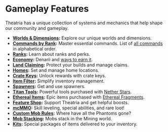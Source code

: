 # Gameplay Features

Theatria has a unique collection of systems and mechanics that help shape our community and gameplay.

- **[Worlds & Dimensions](./worlds-dimensions.md):** Explore our unique worlds and dimensions.
- **[Commands by Rank](./commands.md):** Master essential commands. List of [all commands](./all-commands.md) in alphabetical order.
- **[Ranks](./ranks/README.md):** Learn about ranks and perks.
- **[Economy](./economy/README.md):** Denarii and [ways to earn it](./economy/ways-to-make-denarii.md).
- **[Land Claiming](./land-claiming.md):** Protect your builds and manage claims.
- **[Homes](./homes.md):** Set and manage home locations.
- **[Crate Keys](./crate-keys.md):** Unlock rewards with crate keys.
- **[Item Filter](./itemfilter.md):** Simplify inventory management.
- **[Spawners](./spawners.md):** Get and use spawners.
- **[Titan Tools](titan-tools/README.md):** Powerful tools purchased with [Nether Stars](./nether-stars.md).
- **[Ethereal Items](ethereal-items/README.md):** Epic items purchased with [Ethereal Fragments](./ethereal-fragments.md).
- **[Feature Shop](./feature-shop.md):** Support Theatria and get helpful boosts.
- **[mcMMO](./mcmmo.md):** Skill leveling, special abilities, and rare loot!
- **[Custom Mob Rules](./mob-rules.md):** Where have all the Phantoms gone?
- **[Mob Stacking](./mob-stacking.md):** Mobs stack in the Mining world.
- **[Kits](./kits.md):** Special packages of items delivered to your inventory.